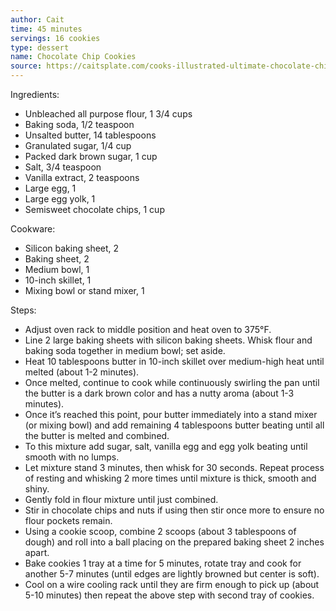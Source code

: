 ```yaml
---
author: Cait
time: 45 minutes
servings: 16 cookies
type: dessert
name: Chocolate Chip Cookies
source: https://caitsplate.com/cooks-illustrated-ultimate-chocolate-chip-cookies/
---
```


Ingredients:

- Unbleached all purpose flour, 1 3/4 cups
- Baking soda, 1/2 teaspoon
- Unsalted butter, 14 tablespoons
- Granulated sugar, 1/4 cup
- Packed dark brown sugar, 1 cup
- Salt, 3/4 teaspoon
- Vanilla extract, 2 teaspoons
- Large egg, 1
- Large egg yolk, 1
- Semisweet chocolate chips, 1 cup

Cookware:

- Silicon baking sheet, 2
- Baking sheet, 2
- Medium bowl, 1
- 10-inch skillet, 1
- Mixing bowl or stand mixer, 1

Steps:

- Adjust oven rack to middle position and heat oven to 375°F.
- Line 2 large baking sheets with silicon baking sheets. Whisk flour and baking soda together in medium bowl; set aside.
- Heat 10 tablespoons butter in 10-inch skillet over medium-high heat until melted (about 1-2 minutes).
- Once melted, continue to cook while continuously swirling the pan until the butter is a dark brown color and has a nutty aroma (about 1-3 minutes).
- Once it’s reached this point, pour butter immediately into a stand mixer (or mixing bowl) and add remaining 4 tablespoons butter beating until all the butter is melted and combined.
- To this mixture add sugar, salt, vanilla egg and egg yolk beating until smooth with no lumps.
- Let mixture stand 3 minutes, then whisk for 30 seconds. Repeat process of resting and whisking 2 more times until mixture is thick, smooth and shiny.
- Gently fold in flour mixture until just combined.
- Stir in chocolate chips and nuts if using then stir once more to ensure no flour pockets remain.
- Using a cookie scoop, combine 2 scoops (about 3 tablespoons of dough) and roll into a ball placing on the prepared baking sheet 2 inches apart.
- Bake cookies 1 tray at a time for 5 minutes, rotate tray and cook for another 5-7 minutes (until edges are lightly browned but center is soft).
- Cool on a wire cooling rack until they are firm enough to pick up (about 5-10 minutes) then repeat the above step with second tray of cookies.
